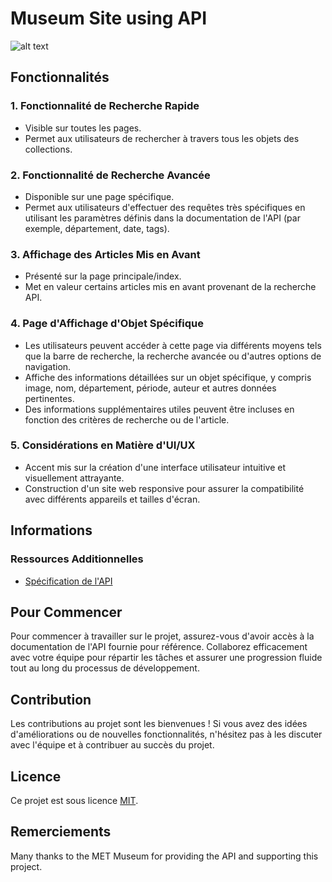# Museum Site using API 
![alt text](https://upload.wikimedia.org/wikipedia/commons/thumb/7/73/The_Metropolitan_Museum_of_Art_Logo.svg/1200px-The_Metropolitan_Museum_of_Art_Logo.svg.png "Met Museum")

## Fonctionnalités

### 1. Fonctionnalité de Recherche Rapide
- Visible sur toutes les pages.
- Permet aux utilisateurs de rechercher à travers tous les objets des collections.

### 2. Fonctionnalité de Recherche Avancée
- Disponible sur une page spécifique.
- Permet aux utilisateurs d'effectuer des requêtes très spécifiques en utilisant les paramètres définis dans la documentation de l'API (par exemple, département, date, tags).

### 3. Affichage des Articles Mis en Avant
- Présenté sur la page principale/index.
- Met en valeur certains articles mis en avant provenant de la recherche API.

### 4. Page d'Affichage d'Objet Spécifique
- Les utilisateurs peuvent accéder à cette page via différents moyens tels que la barre de recherche, la recherche avancée ou d'autres options de navigation.
- Affiche des informations détaillées sur un objet spécifique, y compris image, nom, département, période, auteur et autres données pertinentes.
- Des informations supplémentaires utiles peuvent être incluses en fonction des critères de recherche ou de l'article.

### 5. Considérations en Matière d'UI/UX
- Accent mis sur la création d'une interface utilisateur intuitive et visuellement attrayante.
- Construction d'un site web responsive pour assurer la compatibilité avec différents appareils et tailles d'écran.

## Informations

### Ressources Additionnelles
- [Spécification de l'API](https://metmuseum.github.io/)

## Pour Commencer
Pour commencer à travailler sur le projet, assurez-vous d'avoir accès à la documentation de l'API fournie pour référence. Collaborez efficacement avec votre équipe pour répartir les tâches et assurer une progression fluide tout au long du processus de développement.

## Contribution
Les contributions au projet sont les bienvenues ! Si vous avez des idées d'améliorations ou de nouvelles fonctionnalités, n'hésitez pas à les discuter avec l'équipe et à contribuer au succès du projet.

## Licence
Ce projet est sous licence [MIT](LICENSE).

## Remerciements
Many thanks to the MET Museum for providing the API and supporting this project.

